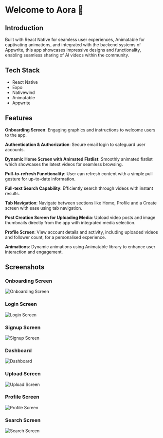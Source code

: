 # Welcome to Aora 👋

## Introduction

Built with React Native for seamless user experiences, Animatable for captivating animations, and integrated with the backend systems of Appwrite, this app showcases impressive designs and functionality, enabling seamless sharing of AI videos within the community.

## Tech Stack

- React Native
- Expo
- Nativewind
- Animatable
- Appwrite

## Features

**Onboarding Screen**: Engaging graphics and instructions to welcome users to the app.

**Authentication & Authorization**: Secure email login to safeguard user accounts.

**Dynamic Home Screen with Animated Flatlist**: Smoothly animated flatlist which showcases the latest videos for seamless browsing.

**Pull-to-refresh Functionality**: User can refresh content with a simple pull gesture for up-to-date information.

**Full-text Search Capability**: Efficiently search through videos with instant results.

**Tab Navigation**: Navigate between sections like Home, Profile and a Create screen with ease using tab navigation.

**Post Creation Screen for Uploading Media**: Upload video posts and image thumbnails directly from the app with integrated media selection.

**Profile Screen**: View account details and activity, including uploaded videos and follower count, for a personalised experience.

**Animations**: Dynamic animations using Animatable library to enhance user interaction and engagement.

## Screenshots

### Onboarding Screen

![Onboarding Screen](screenshots/OnboardingScreen.png?raw=true 'Onboarding Screen')

### Login Screen

![Login Screen](screenshots/LoginScreen.png?raw=true 'Login Screen')

### Signup Screen

![Signup Screen](screenshots/RegisterScreen.png?raw=true 'Signup Screen')

### Dashboard

![Dashboard](screenshots/Dashboard.png?raw=true 'Dashboard')

### Upload Screen

![Upload Screen](screenshots/Upload.png?raw=true 'Upload Screen')

### Profile Screen

![Profile Screen](screenshots/Profile.png?raw=true 'Profile Screen')

### Search Screen

![Search Screen](screenshots/Search.png?raw=true 'Search Screen')
